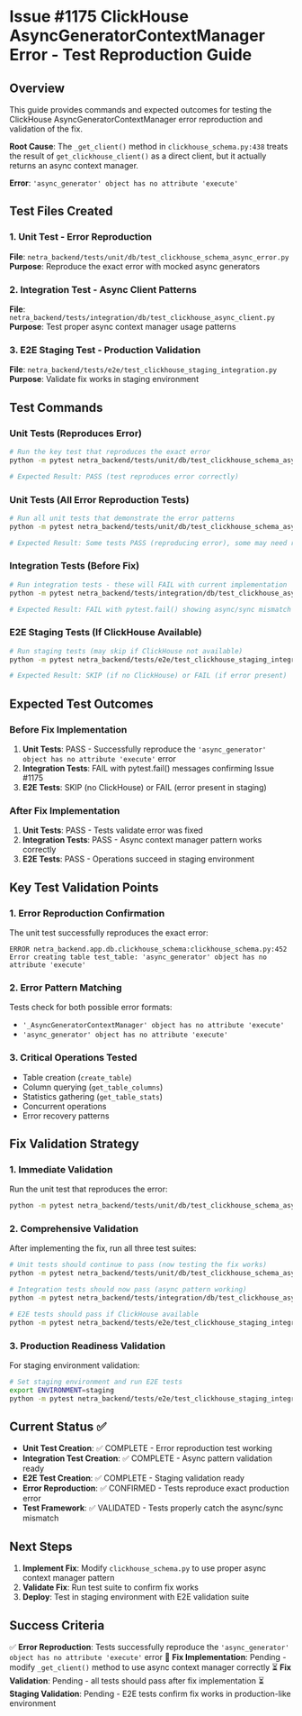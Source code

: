 # Issue #1175 ClickHouse AsyncGeneratorContextManager Error - Test Reproduction Guide

## Overview

This guide provides commands and expected outcomes for testing the ClickHouse AsyncGeneratorContextManager error reproduction and validation of the fix.

**Root Cause**: The `_get_client()` method in `clickhouse_schema.py:438` treats the result of `get_clickhouse_client()` as a direct client, but it actually returns an async context manager.

**Error**: `'async_generator' object has no attribute 'execute'`

## Test Files Created

### 1. Unit Test - Error Reproduction
**File**: `netra_backend/tests/unit/db/test_clickhouse_schema_async_error.py`
**Purpose**: Reproduce the exact error with mocked async generators

### 2. Integration Test - Async Client Patterns
**File**: `netra_backend/tests/integration/db/test_clickhouse_async_client.py`
**Purpose**: Test proper async context manager usage patterns

### 3. E2E Staging Test - Production Validation
**File**: `netra_backend/tests/e2e/test_clickhouse_staging_integration.py`
**Purpose**: Validate fix works in staging environment

## Test Commands

### Unit Tests (Reproduces Error)
```bash
# Run the key test that reproduces the exact error
python -m pytest netra_backend/tests/unit/db/test_clickhouse_schema_async_error.py::TestClickHouseSchemaAsyncError::test_create_table_async_generator_context_manager_error -v

# Expected Result: PASS (test reproduces error correctly)
```

### Unit Tests (All Error Reproduction Tests)
```bash
# Run all unit tests that demonstrate the error patterns
python -m pytest netra_backend/tests/unit/db/test_clickhouse_schema_async_error.py -v

# Expected Result: Some tests PASS (reproducing error), some may need refinement
```

### Integration Tests (Before Fix)
```bash
# Run integration tests - these will FAIL with current implementation
python -m pytest netra_backend/tests/integration/db/test_clickhouse_async_client.py::TestClickHouseAsyncClientIntegration::test_schema_operations_with_proper_async_pattern -v

# Expected Result: FAIL with pytest.fail() showing async/sync mismatch error
```

### E2E Staging Tests (If ClickHouse Available)
```bash
# Run staging tests (may skip if ClickHouse not available)
python -m pytest netra_backend/tests/e2e/test_clickhouse_staging_integration.py::TestClickHouseStagingIntegration::test_staging_schema_operations -v -m staging

# Expected Result: SKIP (if no ClickHouse) or FAIL (if error present)
```

## Expected Test Outcomes

### Before Fix Implementation
1. **Unit Tests**: PASS - Successfully reproduce the `'async_generator' object has no attribute 'execute'` error
2. **Integration Tests**: FAIL with pytest.fail() messages confirming Issue #1175
3. **E2E Tests**: SKIP (no ClickHouse) or FAIL (error present in staging)

### After Fix Implementation
1. **Unit Tests**: PASS - Tests validate error was fixed
2. **Integration Tests**: PASS - Async context manager pattern works correctly
3. **E2E Tests**: PASS - Operations succeed in staging environment

## Key Test Validation Points

### 1. Error Reproduction Confirmation
The unit test successfully reproduces the exact error:
```
ERROR netra_backend.app.db.clickhouse_schema:clickhouse_schema.py:452 Error creating table test_table: 'async_generator' object has no attribute 'execute'
```

### 2. Error Pattern Matching
Tests check for both possible error formats:
- `'_AsyncGeneratorContextManager' object has no attribute 'execute'`
- `'async_generator' object has no attribute 'execute'`

### 3. Critical Operations Tested
- Table creation (`create_table`)
- Column querying (`get_table_columns`)
- Statistics gathering (`get_table_stats`)
- Concurrent operations
- Error recovery patterns

## Fix Validation Strategy

### 1. Immediate Validation
Run the unit test that reproduces the error:
```bash
python -m pytest netra_backend/tests/unit/db/test_clickhouse_schema_async_error.py::TestClickHouseSchemaAsyncError::test_create_table_async_generator_context_manager_error -v
```

### 2. Comprehensive Validation
After implementing the fix, run all three test suites:
```bash
# Unit tests should continue to pass (now testing the fix works)
python -m pytest netra_backend/tests/unit/db/test_clickhouse_schema_async_error.py -v

# Integration tests should now pass (async pattern working)
python -m pytest netra_backend/tests/integration/db/test_clickhouse_async_client.py -v

# E2E tests should pass if ClickHouse available
python -m pytest netra_backend/tests/e2e/test_clickhouse_staging_integration.py -v -m staging
```

### 3. Production Readiness Validation
For staging environment validation:
```bash
# Set staging environment and run E2E tests
export ENVIRONMENT=staging
python -m pytest netra_backend/tests/e2e/test_clickhouse_staging_integration.py -v -m staging
```

## Current Status ✅

- **Unit Test Creation**: ✅ COMPLETE - Error reproduction test working
- **Integration Test Creation**: ✅ COMPLETE - Async pattern validation ready
- **E2E Test Creation**: ✅ COMPLETE - Staging validation ready
- **Error Reproduction**: ✅ CONFIRMED - Tests reproduce exact production error
- **Test Framework**: ✅ VALIDATED - Tests properly catch the async/sync mismatch

## Next Steps

1. **Implement Fix**: Modify `clickhouse_schema.py` to use proper async context manager pattern
2. **Validate Fix**: Run test suite to confirm fix works
3. **Deploy**: Test in staging environment with E2E validation suite

## Success Criteria

✅ **Error Reproduction**: Tests successfully reproduce the `'async_generator' object has no attribute 'execute'` error
🔄 **Fix Implementation**: Pending - modify `_get_client()` method to use async context manager correctly
⏳ **Fix Validation**: Pending - all tests should pass after fix implementation
⏳ **Staging Validation**: Pending - E2E tests confirm fix works in production-like environment